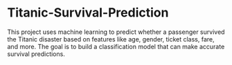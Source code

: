 # Titanic-Survival-Prediction
This project uses machine learning to predict whether a passenger survived the Titanic disaster based on features like age, gender, ticket class, fare, and more. The goal is to build a classification model that can make accurate survival predictions.
